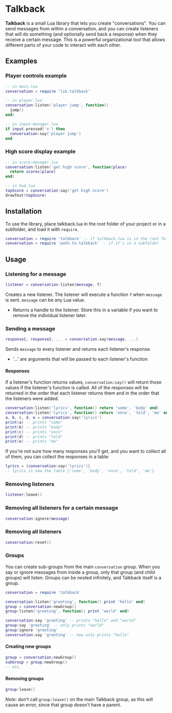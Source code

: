 # Talkback

**Talkback** is a small Lua library that lets you create "conversations". You can send messages from within a conversation, and you can create listeners that will do something (and optionally send back a response) when they receive a certain message. This is a powerful organizational tool that allows different parts of your code to interact with each other.

## Examples

### Player controls example

```lua
-- in main.lua
conversation = require 'lib.talkback'

-- in player.lua
conversation:listen('player jump', function()
  jump()
end)

-- in input-manager.lua
if input.pressed('x') then
  conversation:say('player jump')
end
```

### High score display example

```lua
-- in score-manager.lua
conversation:listen('get high score', function(place)
  return scores[place]
end)

-- in hud.lua
topScore = conversation:say('get high score')
drawText(topScore)
```

## Installation

To use the library, place talkback.lua in the root folder of your project or in a subfolder, and load it with `require`.

```lua
conversation = require 'talkback' -- if talkback.lua is in the root folder
conversation = require 'path.to.talkback' -- if it's in a subfolder
```

## Usage

### Listening for a message

```lua
listener = conversation:listen(message, f)
```

Creates a new listener. The listener will execute a function `f` when `message` is sent. `message` can be any Lua value.
- Returns a handle to the listener. Store this in a variable if you want to remove the individual listener later.

### Sending a message

```lua
response1, response2, ... = conversation:say(message, ...)
```

Sends `message` to every listener and returns each listener's response.
- '...' are arguments that will be passed to each listener's function

#### Responses

If a listener's function returns values, `conversation:say()` will return those values if the listener's function is called. All of the responses will be returned in the order that each listener returns them and in the order that the listeners were added.

```lua
conversation:listen('lyrics', function() return 'some', 'body' end)
conversation:listen('lyrics', function() return 'once', 'told', 'me' end)
a, b, c, d, e = conversation:say('lyrics')
print(a) -- prints "some"
print(b) -- prints "body"
print(c) -- prints "once"
print(d) -- prints "told"
print(e) -- prints "me"
```

If you're not sure how many responses you'll get, and you want to collect all of them, you can collect the responses in a table:

```lua
lyrics = {conversation:say('lyrics')}
-- lyrics is now the table {'some', 'body', 'once', 'told', 'me'}
```

### Removing listeners

```lua
listener:leave()
```

### Removing all listeners for a certain message

```lua
conversation:ignore(message)
```

### Removing all listeners

```lua
conversation:reset()
```

### Groups

You can create sub-groups from the main `conversation` group. When you say or ignore messages from inside a group, only that group (and child groups) will listen. Groups can be nested infinitely, and Talkback itself is a group.

```lua
conversation = require 'talkback'

conversation:listen('greeting', function() print 'hello' end)
group = conversation:newGroup()
group:listen('greeting', function() print 'world' end)

conversation:say 'greeting' -- prints "hello" and "world"
group:say 'greeting' -- only prints "world"
group:ignore 'greeting'
conversation:say 'greeting' -- now only prints "hello"
```

#### Creating new groups

```lua
group = conversation:newGroup()
subGroup = group:newGroup()
-- etc.
```

#### Removing groups

```lua
group:leave()
```

*Note:* don't call `group:leave()` on the main Talkback group, as this will cause an error, since that group doesn't have a parent.